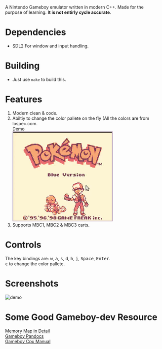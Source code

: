 A Nintendo Gameboy emulator written in modern C++. Made for the purpose of learning. **It is not entirly cycle accurate**.

# Dependencies

- SDL2 For window and input handling.

# Building

- Just use `make` to build this.

# Features

1. Modern clean & code.
2. Abiltiy to change the color pallete on the fly (All the colors are from lospec.com.  
   Demo  
    ![pallete-demo](https://github.com/Rudranil-Sarkar/WolfBoy/blob/master/screenshots/palletechangedemo.gif)
3. Supports MBC1, MBC2 & MBC3 carts.

# Controls

The key bindings are: <kbd>w</kbd>, <kbd>a</kbd>, <kbd>s</kbd>, <kbd>d</kbd>, <kbd>h</kbd>, <kbd>j</kbd>, <kbd>Space</kbd>, <kbd>Enter</kbd>.  
<kbd>c</kbd> to change the color pallete.

# Screenshots

![demo](https://github.com/Rudranil-Sarkar/WolfBoy/blob/master/screenshots/demo.gif)

# Some Good Gameboy-dev Resource

[Memory Map in Detail](http://gameboy.mongenel.com/dmg/asmmemmap.html "Memory Map in Detail")  
[Gameboy Pandocs](https://github.com/gbdev/pandocs/blob/develop/historical/2008-Mar-7-gbspec.txt#L705 "Gameboy Pandocs")  
[Gameboy Cpu Manual](http://marc.rawer.de/Gameboy/Docs/GBCPUman.pdf "Gameboy Cpu Manual")
